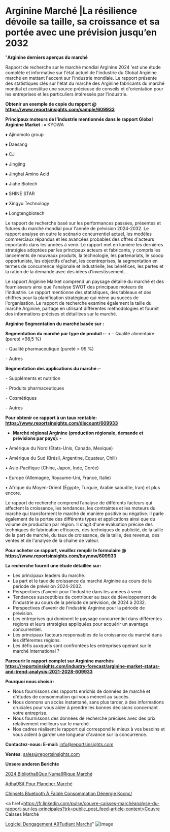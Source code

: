 # Arginine Marché |La résilience dévoile sa taille, sa croissance et sa portée avec une prévision jusqu’en 2032

"<strong>Arginine derniers aperçus du marché</strong>

Rapport de recherche sur le marché mondial Arginine 2024 'est une étude complète et informative sur l'état actuel de l'industrie du Global Arginine marché en mettant l'accent sur l'industrie mondiale. Le rapport présente des statistiques clés sur l'état du marché des Arginine fabricants du marché mondial et constitue une source précieuse de conseils et d'orientation pour les entreprises et les particuliers intéressés par l'industrie.

<strong>Obtenir un exemple de copie du rapport @ <a href=https://www.reportsinsights.com/sample/609933>https://www.reportsinsights.com/sample/609933</a></strong>

<strong>Principaux moteurs de l'industrie mentionnés dans le rapport Global Arginine Market</strong> :
♦ KYOWA

♦ Ajinomoto group

♦ Daesang

♦ CJ

♦ Jingjing

♦ Jinghai Amino Acid

♦ Jiahe Biotech

♦ SHINE STAR

♦ Xingyu Technology

♦ Longtengbiotech

Le rapport de recherche basé sur les performances passées, présentes et futures du marché mondial pour l'année de prévision 2024-2032. Le rapport analyse en outre le scénario concurrentiel actuel, les modèles commerciaux répandus et les avancées probables des offres d'acteurs importants dans les années à venir. Le rapport met en lumière les dernières stratégies adoptées par les principaux acteurs et fabricants, y compris les lancements de nouveaux produits, la technologie, les partenariats, le scoop opportuniste, les objectifs d'achat, les coentreprises, la segmentation en termes de concurrence régionale et industrielle, les bénéfices, les pertes et la ration de la demande avec des idées d'investissement. .

Le rapport Arginine Market comprend un paysage détaillé du marché et des fournisseurs ainsi que l'analyse SWOT des principaux moteurs de l'industrie. Le rapport mentionne des statistiques, des tableaux et des chiffres pour la planification stratégique qui mène au succès de l'organisation. Le rapport de recherche examine également la taille du marché Arginine, partage en utilisant différentes méthodologies et fournit des informations précises et détaillées sur le marché.

<strong>Arginine Segmentation du marché basée sur :</strong>

<strong>Segmentation du marché par type de produit :-</strong>
•
⁃ Qualité alimentaire (pureté >98,5 %)

⁃ Qualité pharmaceutique (pureté > 99 %)

⁃ Autres

<strong>Segmentation des applications du marché :-</strong>

⁃ Suppléments et nutrition

⁃ Produits pharmaceutiques

⁃ Cosmétiques

⁃ Autres

<strong>Pour obtenir ce rapport à un taux rentable: <a href=https://www.reportsinsights.com/discount/609933>https://www.reportsinsights.com/discount/609933</a></strong>
<ul>
  <li><strong>Marché régional Arginine (production régionale, demande et prévisions par pays): -</strong></li>
</ul>
• Amérique du Nord (États-Unis, Canada, Mexique)

• Amérique du Sud (Brésil, Argentine, Equateur, Chili)

• Asie-Pacifique (Chine, Japon, Inde, Corée)

• Europe (Allemagne, Royaume-Uni, France, Italie)

• Afrique du Moyen-Orient (Égypte, Turquie, Arabie saoudite, Iran) et plus encore.

Le rapport de recherche comprend l’analyse de différents facteurs qui affectent la croissance, les tendances, les contraintes et les moteurs du marché qui transforment le marché de manière positive ou négative. Il parle également de la portée des différents types et applications ainsi que du volume de production par région. Il s'agit d'une évaluation précise des techniques de fabrication efficaces, des techniques de publicité, de la taille de la part de marché, du taux de croissance, de la taille, des revenus, des ventes et de l'analyse de la chaîne de valeur.

<strong>Pour acheter ce rapport, veuillez remplir le formulaire @   <a href=https://www.reportsinsights.com/buynow/609933>https://www.reportsinsights.com/buynow/609933</a></strong>

<strong>La recherche fournit une étude détaillée sur:</strong>
<ul>
  <li>Les principaux leaders du marché.</li>
  <li>La part et le taux de croissance du marché Arginine au cours de la période de prévision 2024-2032.</li>
  <li>Perspectives d'avenir pour l'industrie dans les années à venir.</li>
  <li>Tendances susceptibles de contribuer au taux de développement de l'industrie au cours de la période de prévision, de 2024 à 2032.</li>
  <li>Perspectives d'avenir de l'industrie Arginine pour la période de prévision.</li>
  <li>Les entreprises qui dominent le paysage concurrentiel dans différentes régions et leurs stratégies appliquées pour acquérir un avantage concurrentiel.</li>
  <li>Les principaux facteurs responsables de la croissance du marché dans les différentes régions.</li>
  <li>Les défis auxquels sont confrontées les entreprises opérant sur le marché international ?</li>
</ul>

<strong>Parcourir le rapport complet sur Arginine marchés <a href=https://reportsinsights.com/industry-forecast/arginine-market-status-and-trend-analysis-2021-2028-609933>https://reportsinsights.com/industry-forecast/arginine-market-status-and-trend-analysis-2021-2028-609933</a></strong>

<strong>Pourquoi nous choisir:</strong>
<ul>
  <li>Nous fournissons des rapports enrichis de données de marché et d'études de consommation qui vous mènent au succès.</li>
  <li>Nous donnons un accès instantané, sans plus tarder, à des informations cruciales pour vous aider à prendre les bonnes décisions concernant votre entreprise.</li>
  <li>Nous fournissons des données de recherche précises avec des prix relativement meilleurs sur le marché.</li>
  <li>Nos cadres réalisent le rapport qui correspond le mieux à vos besoins et vous aident à garder une longueur d'avance sur la concurrence.</li>
</ul>
<strong>Contactez-nous:
</strong><strong>E-mail:</strong> <a href=mailto:info@reportsinsights.com>info@reportsinsights.com</a>

<strong>Ventes</strong>: <a href=mailto:sales@reportsinsights.com>sales@reportsinsights.com</a>

<strong>Unsere anderen Berichte</strong>

<a href=https://www.linkedin.com/pulse/2024-biblioth%C3%A8que-num%C3%A9rique-march%C3%A9tendance-et-as2mc/>2024 Bibliotha8Que Numa9Rique Marché</a>

<a href=https://www.linkedin.com/pulse/adh%C3%A9sif-pour-plancher-march%C3%A9-2024-part-croissance-kqvac/>Adha9Sif Pour Plancher Marché</a>

<a href=https://www.linkedin.com/pulse/chipsets-bluetooth-à-faible-consommation-dénergie-kocnc/>Chipsets Bluetooth À Faible Consommation Dénergie Kocnc/</a>

<a href=https://fr.linkedin.com/pulse/couvre-caisses-marchéanalyse-du-rapport-sur-les-principales?trk=public_post_feed-article-content>Couvre Caisses Marché</a>

<a href=https://www.linkedin.com/pulse/logiciel-dengagement-%C3%A9tudiant-march%C3%A9-informations-mhatf/>Logiciel Dengagement A9Tudiant Marché</a>"
![image](https://github.com/daminid12/RItrends/assets/158430485/b93cf9f0-2354-4573-adf1-4aeee7fbec09)
